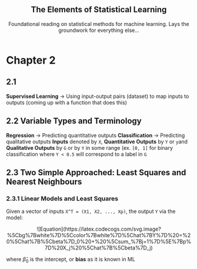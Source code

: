  <h2 align="center">The Elements of Statistical Learning</h2>
  <p align="center">
    Foundational reading on statistical methods for machine learning. Lays the groundwork for everything else...
    <br />
    <br />
 
 # Chapter 2
 ## 2.1
 **Supervised Learning** -> Using input-output pairs (dataset) to map inputs to outputs (coming up with a function that does this)
 ## 2.2 Variable Types and Terminology
 **Regression** -> Predicting quantitative outputs
 **Classification** -> Predicting qualitative outputs
 **Inputs** denoted by `X`, **Quantitative Outputs** by 	`Y` or `y`and **Qualitative Outputs** by `G` or by `Y` in some range (ex. `[0, 1]` for binary classification where `Y < 0.5` will correspond to a label in `G`
 ## 2.3 Two Simple Approached: Least Squares and Nearest Neighbours
 ### 2.3.1 Linear Models and Least Squares
 Given a vector of inputs `X^T = (X1, X2, ..., Xp)`, the output `Y` via the model: 

<p align="center">
![Equation](https://latex.codecogs.com/svg.image?%5Cbg%7Bwhite%7D%5Ccolor%7Bwhite%7D%5Chat%7BY%7D%20=%20%5Chat%7B%5Cbeta%7D_0%20&plus;%20%5Csum_%7Bj=1%7D%5E%7Bp%7D%20X_j%20%5Chat%7B%5Cbeta%7D_j)
</p>


where $\hat{\beta}_0$ is the intercept, or **bias** as it is known in ML
